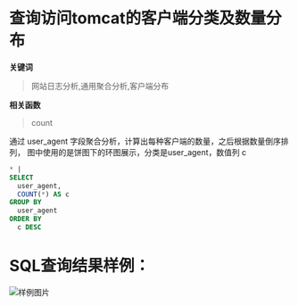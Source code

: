 # 查询访问tomcat的客户端分类及数量分布
**关键词**
> 网站日志分析,通用聚合分析,客户端分布

**相关函数**
> count

通过 user_agent 字段聚合分析，计算出每种客户端的数量，之后根据数量倒序排列，
图中使用的是饼图下的环图展示，分类是user_agent，数值列 c


```SQL
* |
SELECT
  user_agent,
  COUNT(*) AS c
GROUP BY
  user_agent
ORDER BY
  c DESC
```

# SQL查询结果样例：

![样例图片](http://slsconsole.oss-cn-hangzhou.aliyuncs.com/sql_sample/1584600388112tomcat.jpg)